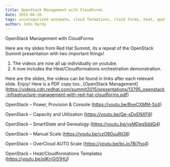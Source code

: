 ```yaml
---     
title: OpenStack Management with CloudForms
date: 2015-06-26
tags: uncategorized automate, cloud formations, cloud forms, heat, openstack, scale
author: John Hardy
---
```


OpenStack Management with CloudForms

Here are my slides from Red Hat Summit, its a repeat of the OpenStack Summit presentation with two important things!

1. The videos are now all up individually on youtube.
2. It now includes the Heat/Cloudformations orchestration demonstration.

Here are the slides, the videos can be found in links after each relevant slide. Enjoy!
Here is a PDF copy too…[OpenStack Management] (<https://videos.cdn.redhat.com/summit2015/presentations/13795_openstack-infrastructure-management-with-red-hat-cloudforms.pdf>)

OpenStack – Power, Provision & Console
(<https://youtu.be/ByeCXMM-5z4>)

OpenStack – Capacity and Utilization
(<https://youtu.be/Qe-sDxENXF8>)

OpenStack – SmartState and Genealogy
(<https://youtu.be/ysMDeqSddQ4>)

OpenStack – Manual Scale
(<https://youtu.be/vzO90uuRjO8>)

OpenStack – OverCloud AUTO Scale
(<https://youtu.be/bcJo7Bj7ho4>)

OpenStack – Heat/Cloudformations Templates
(<https://youtu.be/qiKrrGi51HU>)
